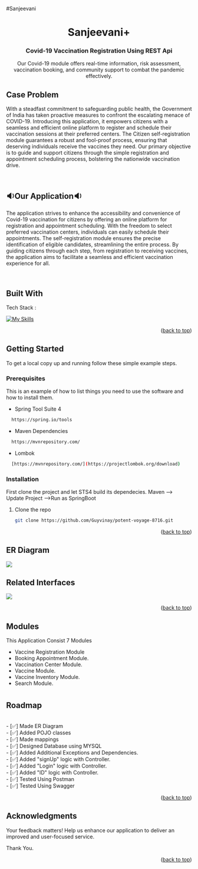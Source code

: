 #Sanjeevani


<a name="readme-top"></a> 


  <h1 align="center">Sanjeevani+</h1>



  <h3 align="center">Covid-19 Vaccination Registration Using REST Api</h3>
<p align="center">Our Covid-19 module offers real-time information, risk assessment, vaccination booking, and community support to combat the pandemic effectively.</p>



<h2>Case Problem</h2>
<p>With a steadfast commitment to safeguarding public health, the Government of India has taken proactive measures to confront the escalating menace of COVID-19. Introducing this application, it empowers citizens with a seamless and efficient online platform to register and schedule their vaccination sessions at their preferred centers. The Citizen self-registration module guarantees a robust and fool-proof process, ensuring that deserving individuals receive the vaccines they need. Our primary objective is to guide and support citizens through the simple registration and appointment scheduling process, bolstering the nationwide vaccination drive.
</p>


<br/>

<h2>🔉Our Application🔉</h2>
<p>
The application strives to enhance the accessibility and convenience of Covid-19 vaccination for citizens by offering an online platform for registration and appointment scheduling. With the freedom to select preferred vaccination centers, individuals can easily schedule their appointments. The self-registration module ensures the precise identification of eligible candidates, streamlining the entire process. By guiding citizens through each step, from registration to receiving vaccines, the application aims to facilitate a seamless and efficient vaccination experience for all.
</p>

<br/>

<h2>Built With</h2>

Tech Stack :

[![My Skills](https://skillicons.dev/icons?i=java,spring,maven,mysql,github,postman,hibernate,html,vscode&theme=light)](https://skillicons.dev)
<p align="right">(<a href="#readme-top">back to top</a>)</p>


<!-- GETTING STARTED -->
## Getting Started

To get a local copy up and running follow these simple example steps.

### Prerequisites

This is an example of how to list things you need to use the software and how to install them.
  
  * Spring Tool Suite 4

 ```sh
   https://spring.io/tools
   ```
  
   * Maven Dependencies

 ```sh
   https://mvnrepository.com/
   ```
   
   * Lombok

 ```sh
   [https://mvnrepository.com/](https://projectlombok.org/download)
   ```

### Installation

First clone the project and let STS4 build its dependecies. Maven --> Update Project -->Run as SpringBoot

1. Clone the repo
   ```sh
   git clone https://github.com/Guyvinay/potent-voyage-8716.git
   ```


<p align="right">(<a href="#readme-top">back to top</a>)</p>

<h2>ER Diagram</h2>
<img src = "https://github.com/Guyvinay/potent-voyage-8716/assets/66843256/bb34111b-a010-478a-ba20-afab4c20ecce"/>


<h2>Related Interfaces</h2>
<img  src ="https://user-images.githubusercontent.com/58816804/237030373-09c1e1b7-9e9e-4b79-9481-150c7c35f518.jpeg"/>

<p align="right">(<a href="#readme-top">back to top</a>)</p>

<!-- USAGE EXAMPLES -->
## Modules
This Application Consist 7 Modules

- Vaccine Registration Module
- Booking Appointment Module.
- Vaccination Center Module.
- Vaccine Module.
- Vaccine Inventory Module.
- Search Module.




<h1></h1>
 <h2>Roadmap</h2>  <br/>
 - [✅] Made ER Diagram <br/>
 - [✅] Added POJO classes <br/>
 - [✅] Made mappings <br/>
 - [✅] Designed Database using MYSQL <br/>
 - [✅] Added Additional Exceptions and Dependencies.<br/>
 - [✅] Added "signUp" logic with Controller.<br/>
 - [✅] Added "Login" logic with Controller.<br/>
 - [✅] Added "ID" logic with Controller.<br/>
 - [✅] Tested Using Postman<br/>
 - [✅] Tested Using Swagger<br/>
 <p align="right">(<a href="#readme-top">back to top</a>)</p>

 
<h2>Acknowledgments</h2>
Your feedback matters! Help us enhance our application to deliver an improved and user-focused service.

Thank You.
<p align="right">(<a href="#readme-top">back to top</a>)</p>
